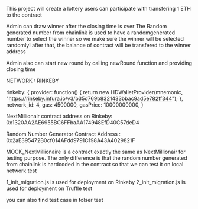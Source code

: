 This project will create a lottery 
users can participate with transfering 1 ETH to the contract

Admin can draw winner after the closing time is over 
The Random generated number from chainlink is used to have a randomgenerated number to select the winner so we make sure the winner will be selected randomly! 
after that, the balance of contract will be transfered to the winner address

Admin also can start new round by calling newRound function and providing closing time


NETWORK : RINKEBY

rinkeby: {
      provider: function() { 
       return new HDWalletProvider(mnemonic, "https://rinkeby.infura.io/v3/b35d769b8321433bbac9ad5e782ff344");
      },
      network_id: 4,
      gas: 4500000,
      gasPrice: 10000000000,
  }


NextMillionair contract address on Rinkeby:
0x1320AA2AE6955BC6FFbaAA174948EfD40C57deD4

Random Number Generator Contract Address : 0x2aE395472B0cf014AFdd9791C198A43A4029821F

MOCK_NextMillionaire is a contract exactly the same as NextMillionair for testing purpose. The only difference is that the random number generated from chainlink is hardcoded in the contract so that we can test it on local network test

1_init_migration.js is used for deployment on Rinkeby
2_init_migration.js is used for deployment on Truffle test

you can also find test case in folser test



